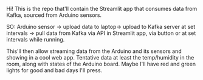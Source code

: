 Hi! This is the repo that'll contain the Streamlit app that consumes data from Kafka, sourced from Arduino sensors.

SO: Arduino sensor -> upload data to laptop-> upload to Kafka server at set intervals -> pull data from Kafka via API in Streamlit app, via button or at set intervals while running.

This'll then allow streaming data from the Arduino and its sensors and showing in a cool web app. Tentative data at least the temp/humidity in the room, along with states of the Arduino board. Maybe I'll have red and green lights for good and bad days I'll press.

